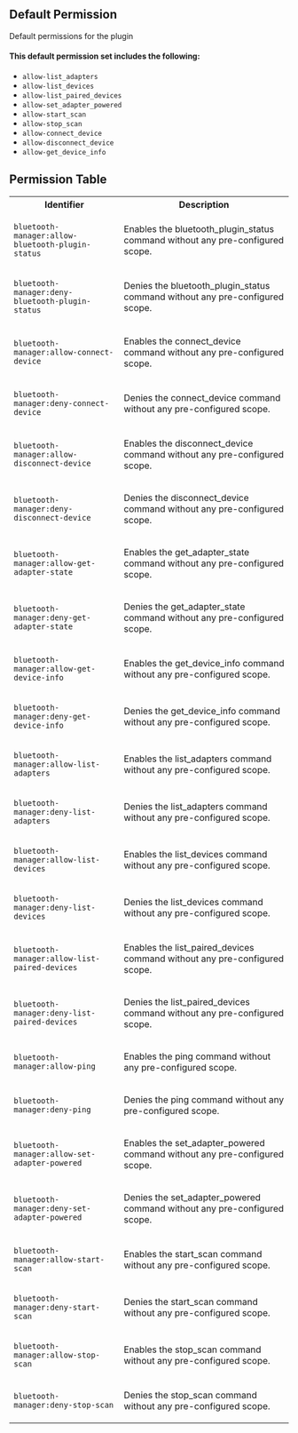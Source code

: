 ## Default Permission

Default permissions for the plugin

#### This default permission set includes the following:

- `allow-list_adapters`
- `allow-list_devices`
- `allow-list_paired_devices`
- `allow-set_adapter_powered`
- `allow-start_scan`
- `allow-stop_scan`
- `allow-connect_device`
- `allow-disconnect_device`
- `allow-get_device_info`

## Permission Table

<table>
<tr>
<th>Identifier</th>
<th>Description</th>
</tr>


<tr>
<td>

`bluetooth-manager:allow-bluetooth-plugin-status`

</td>
<td>

Enables the bluetooth_plugin_status command without any pre-configured scope.

</td>
</tr>

<tr>
<td>

`bluetooth-manager:deny-bluetooth-plugin-status`

</td>
<td>

Denies the bluetooth_plugin_status command without any pre-configured scope.

</td>
</tr>

<tr>
<td>

`bluetooth-manager:allow-connect-device`

</td>
<td>

Enables the connect_device command without any pre-configured scope.

</td>
</tr>

<tr>
<td>

`bluetooth-manager:deny-connect-device`

</td>
<td>

Denies the connect_device command without any pre-configured scope.

</td>
</tr>

<tr>
<td>

`bluetooth-manager:allow-disconnect-device`

</td>
<td>

Enables the disconnect_device command without any pre-configured scope.

</td>
</tr>

<tr>
<td>

`bluetooth-manager:deny-disconnect-device`

</td>
<td>

Denies the disconnect_device command without any pre-configured scope.

</td>
</tr>

<tr>
<td>

`bluetooth-manager:allow-get-adapter-state`

</td>
<td>

Enables the get_adapter_state command without any pre-configured scope.

</td>
</tr>

<tr>
<td>

`bluetooth-manager:deny-get-adapter-state`

</td>
<td>

Denies the get_adapter_state command without any pre-configured scope.

</td>
</tr>

<tr>
<td>

`bluetooth-manager:allow-get-device-info`

</td>
<td>

Enables the get_device_info command without any pre-configured scope.

</td>
</tr>

<tr>
<td>

`bluetooth-manager:deny-get-device-info`

</td>
<td>

Denies the get_device_info command without any pre-configured scope.

</td>
</tr>

<tr>
<td>

`bluetooth-manager:allow-list-adapters`

</td>
<td>

Enables the list_adapters command without any pre-configured scope.

</td>
</tr>

<tr>
<td>

`bluetooth-manager:deny-list-adapters`

</td>
<td>

Denies the list_adapters command without any pre-configured scope.

</td>
</tr>

<tr>
<td>

`bluetooth-manager:allow-list-devices`

</td>
<td>

Enables the list_devices command without any pre-configured scope.

</td>
</tr>

<tr>
<td>

`bluetooth-manager:deny-list-devices`

</td>
<td>

Denies the list_devices command without any pre-configured scope.

</td>
</tr>

<tr>
<td>

`bluetooth-manager:allow-list-paired-devices`

</td>
<td>

Enables the list_paired_devices command without any pre-configured scope.

</td>
</tr>

<tr>
<td>

`bluetooth-manager:deny-list-paired-devices`

</td>
<td>

Denies the list_paired_devices command without any pre-configured scope.

</td>
</tr>

<tr>
<td>

`bluetooth-manager:allow-ping`

</td>
<td>

Enables the ping command without any pre-configured scope.

</td>
</tr>

<tr>
<td>

`bluetooth-manager:deny-ping`

</td>
<td>

Denies the ping command without any pre-configured scope.

</td>
</tr>

<tr>
<td>

`bluetooth-manager:allow-set-adapter-powered`

</td>
<td>

Enables the set_adapter_powered command without any pre-configured scope.

</td>
</tr>

<tr>
<td>

`bluetooth-manager:deny-set-adapter-powered`

</td>
<td>

Denies the set_adapter_powered command without any pre-configured scope.

</td>
</tr>

<tr>
<td>

`bluetooth-manager:allow-start-scan`

</td>
<td>

Enables the start_scan command without any pre-configured scope.

</td>
</tr>

<tr>
<td>

`bluetooth-manager:deny-start-scan`

</td>
<td>

Denies the start_scan command without any pre-configured scope.

</td>
</tr>

<tr>
<td>

`bluetooth-manager:allow-stop-scan`

</td>
<td>

Enables the stop_scan command without any pre-configured scope.

</td>
</tr>

<tr>
<td>

`bluetooth-manager:deny-stop-scan`

</td>
<td>

Denies the stop_scan command without any pre-configured scope.

</td>
</tr>
</table>
